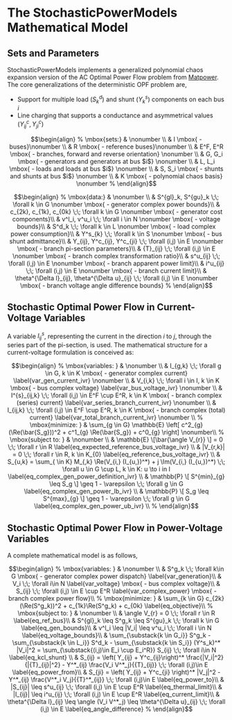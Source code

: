 # The StochasticPowerModels Mathematical Model


## Sets and Parameters

StochasticPowerModels implements a generalized polynomial chaos expansion version of the AC Optimal Power Flow problem from [Matpower](http://www.pserc.cornell.edu/matpower/).  
The core generalizations of the deterministic OPF problem are,

- Support for multiple load ($S^d_k$) and shunt ($Y^s_{k}$) components on each bus $i$
- Line charging that supports a conductance and asymmetrical values ($Y^c_{ij}, Y^c_{ji}$)

```math
\begin{align}
%
\mbox{sets:} & \nonumber \\
& I \mbox{ - buses}\nonumber \\
& R \mbox{ - reference buses}\nonumber \\
& E^F, E^R \mbox{ - branches, forward and reverse orientation} \nonumber \\
& G, G_i \mbox{ - generators and generators at bus $i$} \nonumber \\
& L, L_i \mbox{ - loads and loads at bus $i$} \nonumber \\
& S, S_i \mbox{ - shunts and shunts at bus $i$} \nonumber \\
& K \mbox{ - polynomial chaos basis} \nonumber
%
\end{align}
```

```math
\begin{align}
%
\mbox{data:} & \nonumber \\
& S^{gl}_k, S^{gu}_k \;\; \forall k \in G \nonumber \mbox{ - generator complex power bounds}\\
& c_{2k}, c_{1k}, c_{0k} \;\; \forall k \in G \nonumber  \mbox{ - generator cost components}\\
& v^l_i, v^u_i \;\; \forall i \in N \nonumber \mbox{ - voltage bounds}\\
& S^d_k \;\; \forall k \in L \nonumber \mbox{ - load complex power consumption}\\
& Y^s_{k} \;\; \forall k \in S \nonumber \mbox{ - bus shunt admittance}\\
& Y_{ij}, Y^c_{ij}, Y^c_{ji} \;\; \forall (i,j) \in E \nonumber \mbox{ - branch pi-section parameters}\\
& {T}_{ij} \;\; \forall (i,j) \in E \nonumber \mbox{ - branch complex transformation ratio}\\
& s^u_{ij}  \;\; \forall (i,j) \in E \nonumber \mbox{ - branch apparent power limit}\\
& i^u_{ij}  \;\; \forall (i,j) \in E \nonumber \mbox{ - branch current limit}\\
& \theta^{\Delta l}_{ij}, \theta^{\Delta u}_{ij} \;\; \forall (i,j) \in E \nonumber \mbox{ - branch voltage angle difference bounds}
%
\end{align}
```

## Stochastic Optimal Power Flow in Current-Voltage Variables
A variable $I^{s}_{ij}$, representing the current in the direction $i$ to $j$, through the series part of the pi-section, is used.
The mathematical structure for a current-voltage formulation is conceived as:

```math
\begin{align}
%
\mbox{variables: } & \nonumber \\
& I_{g,k} \;\; \forall g \in G, k \in K 
\mbox{ - generator complex current} 
\label{var_gen_current_ivr} \nonumber \\
& V_{i,k} \;\; \forall i \in I, k \in K
\mbox{ - bus complex voltage} 
\label{var_bus_voltage_ivr} \nonumber \\
& I^{s}_{ij,k} \;\; \forall (i,j) \in E^F \cup E^R, k \in K 
\mbox{ - branch complex (series) current} 
\label{var_series_branch_current_ivr} \nonumber \\
& I_{ij,k} \;\; \forall (i,j) \in E^F \cup E^R, k \in K 
\mbox{ - branch complex (total) current} 
\label{var_total_branch_current_ivr} \nonumber \\
%
\mbox{minimize: } & 
\sum_{g \in G} \mathbb{E} \left[ 
    c^2_{g} (\Re(\bar{S_g}))^2 + c^1_{g} \Re(\bar{S_g}) + c^0_{g} 
\right]    
\nonumber\\
%
\mbox{subject to: } & \nonumber \\
& \mathbb{E} \[\bar{\angle V_{r}} \] = 0 \;\; 
\forall r \in R 
\label{eq_expected_reference_bus_voltage_ivr} \\
& |V_{r,k}| = 0 \;\;
\forall r \in R, k \in K_{0} 
\label{eq_reference_bus_voltage_ivr} \\
& S_{u,k} = \sum_{ \in K} M_{,k} \Re(V_{i,} (I_{u,})^*) + j \Im(V_{i,} (I_{u,})^*) \;\; 
\forall u \in G \cup L, k \in K: u \to i in I   
\label{eq_complex_gen_power_definition_ivr} \\
& \mathbb{P} \[ S^{min}_{g} \leq S_g \] \geq 1 - \varepsilon \;\;
\forall g \in G
\label{eq_complex_gen_power_lb_ivr} \\
& \mathbb{P} \[ S_g \leq S^{max}_{g} \] \geq 1 - \varepsilon \;\;
\forall g \in G
\label{eq_complex_gen_power_ub_ivr} \\
%
\end{align}
```

##  Stochastic Optimal Power Flow in Power-Voltage Variables

A complete mathematical model is as follows,

```math
\begin{align}
%
\mbox{variables: } & \nonumber \\
& S^g_k \;\; \forall k\in G \mbox{ - generator complex power dispatch} \label{var_generation}\\
& V_i \;\; \forall i\in N \label{var_voltage} \mbox{ - bus complex voltage}\\
& S_{ij} \;\; \forall (i,j) \in E \cup E^R  \label{var_complex_power} \mbox{ - branch complex power flow}\\
%
\mbox{minimize: } & \sum_{k \in G} c_{2k} (\Re(S^g_k))^2 + c_{1k}\Re(S^g_k) + c_{0k} \label{eq_objective}\\
%
\mbox{subject to: } & \nonumber \\
& \angle V_{r} = 0  \;\; \forall r \in R \label{eq_ref_bus}\\
& S^{gl}_k \leq S^g_k \leq S^{gu}_k \;\; \forall k \in G  \label{eq_gen_bounds}\\
& v^l_i \leq |V_i| \leq v^u_i \;\; \forall i \in N \label{eq_voltage_bounds}\\
& \sum_{\substack{k \in G_i}} S^g_k - \sum_{\substack{k \in L_i}} S^d_k - \sum_{\substack{k \in S_i}} (Y^s_k)^* |V_i|^2 = \sum_{\substack{(i,j)\in E_i \cup E_i^R}} S_{ij} \;\; \forall i\in N \label{eq_kcl_shunt} \\
& S_{ij} = \left( Y_{ij} + Y^c_{ij}\right)^* \frac{|V_i|^2}{|{T}_{ij}|^2} - Y^*_{ij} \frac{V_i V^*_j}{{T}_{ij}} \;\; \forall (i,j)\in E \label{eq_power_from}\\
& S_{ji} = \left( Y_{ij} + Y^c_{ji} \right)^* |V_j|^2 - Y^*_{ij} \frac{V^*_i V_j}{{T}^*_{ij}} \;\; \forall (i,j)\in E \label{eq_power_to}\\
& |S_{ij}| \leq s^u_{ij} \;\; \forall (i,j) \in E \cup E^R \label{eq_thermal_limit}\\
& |I_{ij}| \leq i^u_{ij} \;\; \forall (i,j) \in E \cup E^R \label{eq_current_limit}\\
& \theta^{\Delta l}_{ij} \leq \angle (V_i V^*_j) \leq \theta^{\Delta u}_{ij} \;\; \forall (i,j) \in E \label{eq_angle_difference}
%
\end{align}
```
